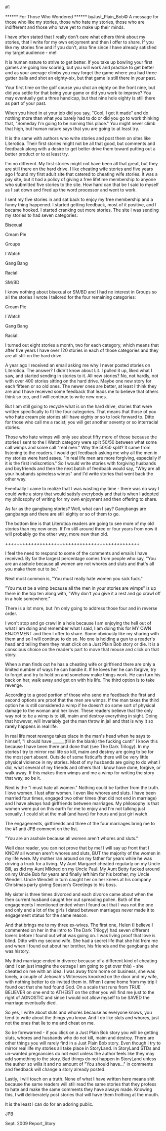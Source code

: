 #1 

 

 ****** For Those Who Wondered ****** byJust_Plain_Bob© A message for those who like my stories, those who hate my stories, those who are indifferent and those who have yet to make up their minds. 

 I have often stated that I really don't care what others think about my stories, that I write for my own enjoyment and then I offer to share. If you like my stories fine and if you don't, also fine since I have already satisfied my target audience - me! 

 It is human nature to strive to get better. If you take up bowling your first games are going low scoring, but you will work and practice to get better and as your average climbs you may forget the game where you had three gutter balls and shot an eighty-six, but that game is still there in your past. 

 Your first time on the golf course you shot an eighty on the front nine, but did you settle for that being your game or did you work to improve? You may eventually get a three handicap, but that nine hole eighty is still there as part of your past. 

 When you hired in at your job did you say, "Cool, I got it made" and do nothing more than what you barely had to do or did you go to work thinking that, "Someday I'm going to be running this place." You might never climb that high, but human nature says that you are going to at least try. 

 It is the same with authors who write stories and post them on sites like Literotica. Their first stories might not be all that good, but comments and feedback along with a desire to get better drive them toward putting out a better product or to at least try. 

 I'm no different. My first stories might not have been all that great, but they are still there on the hard drive. I like cheating wife stories and five years ago I found my first adult site that catered to cheating wife stories. It was a pay site, but it had a policy of giving a free lifetime membership to anyone who submitted five stories to the site. How hard can that be I said to myself as I sat down and fired up the word processor and went to work. 

 I sent my five stories in and sat back to enjoy my free membership and a funny thing happened. I started getting feedback, most of it positive, and I became hooked. I started cranking out more stories. The site I was sending my stories to had seven categories: 

 Bisexual 

 Cream Pie 

 Groups 

 I Watch 

 Gang Bang 

 Racial 

 SM/BD 

 I know nothing about bisexual or SM/BD and I had no interest in Groups so all the stories I wrote I tailored for the four remaining categories: 

 Cream Pie 

 I Watch 

 Gang Bang 

 Racial. 

 I turned out eight stories a month, two for each category, which means that after five years I have over 120 stories in each of those categories and they are all still on the hard drive. 

 A year ago I received an email asking me why I never posted stories on Literotica. The answer? I didn't know about Lit. I pulled it up, liked what I saw, and started sending in stories to it. All new stories? No, not hardly, not with over 400 stories sitting on the hard drive. Maybe one new story for each fifteen or so old ones. The newer ones are better, at least I think they are and I have received some feedback that leads me to believe that others think so too, and I will continue to write new ones. 

 But I am still going to recycle what is on the hard drive, stories that were written specifically to fit the four categories. That means that those of you who hate cream pie stories still have eighty or so to look forward to. Ditto for those who call me a racist; you will get another seventy or so interracial stories. 

 Those who hate wimps will only see about fifty more of those because the stories I sent to the I Watch category were split 50/50 between what some call wimps and some call "real men." Why the 50/50 split? It came from listening to the readers. I would get feedback asking me why all the men in my stories were hard asses. "In real life men are more forgiving, especially if it is the first indiscretion." So I would write stories with forgiving husbands and boyfriends and then the next batch of feedback would say, "Why are all your husbands spineless wimps" and I'd write stories that went back the other way. 

 Eventually I came to realize that I was wasting my time - there was no way I could write a story that would satisfy everybody and that is when I adopted my philosophy of writing for my own enjoyment and then offering to share. 

 As far as the gangbang stories? Well, what can I say? Gangbangs are gangbangs and there are still eighty or so of them to go. 

 The bottom line is that Literotica readers are going to see more of my old stories than my new ones. If I'm still around three or four years from now it will probably go the other way, more new than old. 

 +++++++++++++++++++++++++++++++++++++++++++++++ 

 I feel the need to respond to some of the comments and emails I have received. By far the largest percentage comes from people who say, "You are an asshole because all women are not whores and sluts and that's all you make them out to be." 

 Next most common is, "You must really hate women you sick fuck." 

 "You must be a wimp because all the men in your stories are wimps" is up there in the top ten along with, "Why don't you give it a rest and go crawl off in a hole somewhere." 

 There is a lot more, but I'm only going to address those four and in reverse order. 

 I won't stop and go crawl in a hole because I am enjoying the hell out of what I am doing and remember what I said, I am doing this for MY OWN ENJOYMENT and then I offer to share. Some obviously like my sharing with them and so I will continue to do so. No one is holding a gun to a reader's head and telling them they must click on a Just Plain Bob story or die. It is a conscious choice on the reader's part to move that mouse and click on that story. 

 When a man finds out he has a cheating wife or girlfriend there are only a limited number of ways he can handle it. If he loves her he can forgive, try to forget and try to hold on and somehow make things work. He can turn his back on her, walk away and get on with his life. The third option is to take revenge. 

 According to a good portion of those who send me feedback the first and second options are proof that the men are wimps. If the man takes the third option he is still considered a wimp if he doesn't do some sort of physical damage to the woman and her lover. These readers believe that the only way not to be a wimp is to kill, maim and destroy everything in sight. Doing that however, will invariably get the man throw in jail and that is why it so rarely happens in real life. 

 In real life most revenge takes place in the man's head when he says to himself, "I should have ______(fill in the blank) the fucking cunt!" I know this because I have been there and done that (see The Dark Trilogy). In my stories I try to mirror real life so kill, maim and destroy are going to be for the most part absent. Outside of some fisticuffs there will be very little physical violence in my stories. Most of my husbands are going to do what I did, what several of my friends and others that I know have done, forgive, or walk away. If this makes them wimps and me a wimp for writing the story that way, so be it. 

 Next is the "I must hate all women." Nothing could be farther from the truth. I love women. I lust after women. I even like whores and sluts. I have been married four times, engaged two other times (that did not end in marriage) and I have always had girlfriends between marriages. My philosophy is that women were put on this earth for me to enjoy and I'm not talking just sexually. I could sit at the mall (and have) for hours and just girl watch. 

 The engagements, girlfriends and three of the four marriages bring me to the #1 anti JPB comment on the list. 

 "You are an asshole because all women aren't whores and sluts." 

 Well dear reader, you can not prove that by me! I will say up front that I KNOW all women aren't whores and sluts, BUT the majority of the women in my life were. My mother ran around on my father for years while he was driving a truck for a living. My Aunt Margaret cheated regularly on my Uncle Bill, as did my Aunt Mildred on my Uncle Paul. My Aunt Betty fucked around on my Uncle Bob for years and finally left him for his brother, my Uncle Wendell. Uncle Wendell in turn caught her on her knees at his company Christmas party giving Season's Greetings to his boss. 

 My sister is three times divorced and each divorce came about when the then current husband caught her out spreading pollen. Both of the engagements I mentioned ended when I found out that I was not the one and only and a lot of the girls I dated between marriages never made it to engagement status for the same reason. 

 And that brings me to my three ex-wives. The first one, Helen (I believe I commented on her in the intro to The Dark Trilogy) had seven different lovers before I found out what was going on. I was living proof that love is blind. Ditto with my second wife. She had a secret life that she hid from me and when I found out about her brother, his friends and the gangbangs she was history. 

 My third marriage ended in divorce because of a different kind of cheating (and I can just imagine the outrage I am going to get over this) - she cheated on me with an idea. I was away from home on business, she was lonely, a couple of Jehovah's Witnesses knocked on the door and my wife, with nothing better to do invited them in. When I came home from my trip I found out that she had found God. On a scale that runs from TRUE BELIEVER on one end to ATHEIST on the other you will find me just to the right of AGNOSTIC and since I would not allow myself to be SAVED the marriage eventually died. 

 So yes, I write about sluts and whores because as everyone knows, you tend to write about the things you know. And I do like sluts and whores, just not the ones that lie to me and cheat on me. 

 So be forewarned - if you click on a Just Plain Bob story you will be getting sluts, whores and husbands who do not kill, maim and destroy. There are other things you will rarely find in a Just Plain Bob story. Even though I try to mirror real life my stories all take place in StoryLand. In StoryLand STDs and un-wanted pregnancies do not exist unless the author feels like they may add something to the story. Bad things do not happen in StoryLand unless the author so wills it and no amount of "You should have..." in comments and feedback will change a story already posted. 

 Lastly, I will touch on a truth. None of what I have written here means shit because the same readers will still read the same stories that they profess to hate and make the same comments they have always made. Knowing this, I will deliberately post stories that will have them frothing at the mouth. 

 It is the least I can do for an adoring public. 

 JPB 

 Sept. 2009 Report_Story 